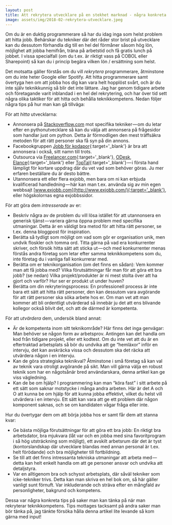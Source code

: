 ```yaml
---
layout: post
title: Att rekrytera utvecklare på en stekhet marknad - några konkreta tips
image: assets/img/2018-02-rekrytera-utvecklare.jpeg
---
```


Om du är en duktig programmerare så har du idag inga som helst problem att hitta jobb. Behärskar du tekniker där det råder stor brist på utvecklare kan du dessutom förhandla dig till en hel del förmåner såsom hög lön, möjlighet att jobba hemifrån, träna på arbetstid och få gratis lunch på jobbet. I vissa specialfall (om du t.ex. är riktigt vass på COBOL eller Sharepoint) så kan du i princip begära vilken lön / ersättning som helst.

Det motsatta gäller förstås om du vill *rekrytera* programmerare, åtminstone om du inte heter Google eller Spotify. Att hitta programmerare samt övertyga hen om att jobba hos dig kan vara helt hopplöst svårt, och är du inte själv teknikkunnig så blir det inte lättare. Jag har genom tidigare arbete och företagande varit inblandad i en hel del rekrytering, och har över tid sett några olika taktiker för att hitta och behålla teknikkompetens. Nedan följer några tips på hur man kan gå tillväga:

För att *hitta* utvecklarna:

* Annonsera på [Stackoverflow.com](http://www.stackoverflow.com/) mot specifika tekniker — om du letar efter en pythonutvecklare så kan du välja att annonsera på frågesidor som handlar just om python. Detta är förmodligen den mest träffsäkra metoden för att rätt personer ska få syn på din annons.
* Facebookgruppen [Jobb för kodapor](https://www.facebook.com/groups/500518803365453/){:target='_blank'} är bra att annonsera i också, sitt namn till trots.
* Outsourca via [Freelancer.com](http://www.freelancer.com/){:target='_blank'}, [ODesk](http://www.odesk.com/), [Elance](http://www.elance.com/){:target='_blank'} eller [TopTal](http://www.toptal.com/){:target='_blank'} — i första hand lämpligt för kortare uppdrag där du vet vad som behöver göras. Ju mer erfaren beställare du är desto bättre.
* Utannonsera ett eller flera exjobb, men bara om ni kan erbjuda kvalificerad handledning — här kan man t.ex. använda sig av min egen webbsajt [www.exjobb.com](http://www.exjobb.com/){:target='_blank'}, eller högskolornas egna exjobbssidor.

För att göra dem *intresserade* av er:

* Beskriv några av de problem du vill lösa istället för att utannonsera en generisk tjänst — variera gärna öppna problem med specifika utmaningar. Detta är en väldigt bra metod för att hitta rätt personer, se t.ex. denna bloggpost för inspiration.
* Berätta så tydligt som möjligt om vad som gör er organisation unik, men undvik floskler och tomma ord. Titta gärna på vad era konkurrenter skriver, och försök hitta sätt att sticka ut — och med konkurrenter menas förstås andra företag som letar efter samma teknikkompetens som du, inte företag du i vanliga fall konkurrerar med.
* Berätta om er teknikorganisation (om det finns en sådan): Vem kommer man att få jobba med? Vilka förutsättningar får man för att göra ett bra jobb? (se nedan) Vilka projekt/produkter är ni mest stolta över att ha gjort och varför? Hur ser er produkt ut under huven?
* Berätta om din rekryteringsprocess: En professionell process är inte bara ett sätt att hitta rätt personer, den kan dessutom vara avgörande för att rätt personer ska söka arbete hos er. Om man vet att man kommer att bli ordentligt utvärderad så innebär ju det att ens blivande kollegor också blivit det, och att de därmed är kompetenta.

För att *utvärdera* dem, undersök bland annat:

* Är de kompetenta inom sitt teknikområde? Här finns det inga genvägar: Man behöver se någon form av arbetsprov. Antingen kan det handla om kod från tidigare projekt, eller ett kodtest. Om du inte vet att du är en eftertraktad arbetsplats så bör du undvika att ge “hemläxor” inför en intervju, det kan avskräcka vissa och dessutom ska det räcka att utvärdera någon i en intervju.
* Kan de göra strategiska teknikval? Åtminstone i små företag så kan val av teknik vara otroligt avgörande på sikt. Man vill gärna välja en robust teknik som har en någotsånär bred användarskara, denna artikel kan ge viss vägledning.
* Kan de be om hjälp? I programmering kan man “köra fast” i sitt arbete på ett sätt som saknar motstycke i många andra arbeten. Här är det A och O att kunna be om hjälp för att kunna jobba effektivt, vilket du helst vill utvärdera i en intervju. Ett sätt kan vara att ge ett problem där någon komponent saknas, och se om kandidaten vågar fråga eller inte.

Hur du övertygar dem om att börja jobba hos er samt får dem att stanna kvar:

* Ge bästa möjliga förutsättningar för att göra ett bra jobb: En riktigt bra arbetsdator, bra mjukvara (låt var och en jobba med sina favoritprogram i så hög utsträckning som möjligt), ett avskilt arbetsrum där det är tyst (kontorslandskap där utvecklare blandas med annan personal är t.ex. helt förödande) och bra möjligheter till fortbildning.
* Se till att det finns intressanta tekniska utmaningar att arbeta med — detta kan helt enkelt handla om att ge personer ansvar och undvika att detaljstyra.
* Var en alltigenom bra och schysst arbetsplats, där såväl tekniker som icke-tekniker trivs. Detta kan man skriva en hel bok om, så här gäller vanligt sunt förnuft. Var inkluderande och sträva efter en mångfald av personligheter, bakgrund och kompetens.

Dessa var några konkreta tips på saker man kan tänka på när man rekryterar teknikkompetens. Tips mottages tacksamt på andra saker man bör tänka på, jag tänkte försöka hålla denna artikel lite levande så kom gärna med input!

